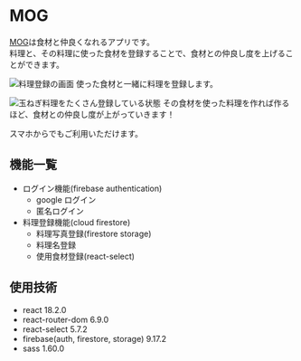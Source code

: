 # MOG

[MOG](https://m0g.app/)は食材と仲良くなれるアプリです。<br>
料理と、その料理に使った食材を登録することで、食材との仲良し度を上げることができます。

![料理登録の画面](https://user-images.githubusercontent.com/124668307/235273375-f5a58cd5-09b7-4227-95e5-11d7fe5ceba4.png)
使った食材と一緒に料理を登録します。

![玉ねぎ料理をたくさん登録している状態](https://user-images.githubusercontent.com/124668307/235273525-2cdc64e3-b3c5-4444-9228-8f6365decd20.png)
その食材を使った料理を作れば作るほど、食材との仲良し度が上がっていきます！

スマホからでもご利用いただけます。

## 機能一覧

- ログイン機能(firebase authentication)
  - google ログイン
  - 匿名ログイン
- 料理登録機能(cloud firestore)
  - 料理写真登録(firestore storage)
  - 料理名登録
  - 使用食材登録(react-select)

## 使用技術

- react 18.2.0
- react-router-dom 6.9.0
- react-select 5.7.2
- firebase(auth, firestore, storage) 9.17.2
- sass 1.60.0
